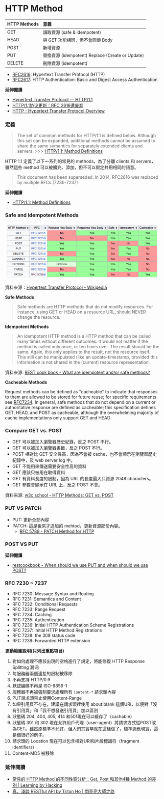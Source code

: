 # HTTP Method

| HTTP Methods | 意義                                             |
| :----------- | :----------------------------------------------- |
| GET          | 讀取資源 (safe & idempotent)                      |
| HEAD         | 與 GET 功能相同，但不會回傳 Body                     |
| POST         | 新增資源                                          |
| PUT          | 替換資源 (idempotent) Replace (Create or Update)  |
| DELETE       | 刪除資源 (idempotent)                             |

<!--
| TRACE        |                                                  |
| OPTIONS      |                                                  |
| CONNECT      |                                                  |
 -->

* [RFC2616](https://tools.ietf.org/html/rfc2616): Hypertext Transfer Protocol (HTTP)
* [RFC2617](https://tools.ietf.org/html/rfc2617): HTTP Authentication: Basic and Digest Access Authentication

**延伸閱讀**

* [Hypertext Transfer Protocol — HTTP/1.1](https://www.w3.org/Protocols/rfc2616/rfc2616.html)
* [HTTP/1.1协议更新：RFC 2616遭废弃](http://www.infoq.com/cn/news/2014/06/http-11-updated)
* [HTTP - Hypertext Transfer Protocol Overview](https://www.w3.org/Protocols/)

### 定義

> The set of common methods for HTTP/1.1 is defined below. Although this set can be expanded, additional methods cannot be assumed to share the same semantics for separately extended clients and servers. >>>  [HTTP/1.1: Method Definitions](https://www.w3.org/Protocols/rfc2616/rfc2616-sec9.html)

HTTP 1.1 定義了以下一系列的常見的 methods，為了分離 clients 和 servers，雖然這些 method 可以被擴充、添加，但不可以假定共用相同的語意。

> This document has been superseded. In 2014, RFC2616 was replaced by multiple RFCs (7230-7237)

**延伸閱讀**

* [HTTP/1.1: Method Definitions](https://www.w3.org/Protocols/rfc2616/rfc2616-sec9.html)

### Safe and Idempotent Methods

![](assets/http-methods-summary-table.png)

資料來源：[Hypertext Transfer Protocol - Wikipedia](https://en.wikipedia.org/wiki/Hypertext_Transfer_Protocol)

**Safe Methods**

> Safe methods are HTTP methods that do not modify resources. For instance, using GET or HEAD on a resource URL, should NEVER change the resource.

**Idempotent Methods**

> An idempotent HTTP method is a HTTP method that can be called many times without different outcomes. It would not matter if the method is called only once, or ten times over. The result should be the same. Again, this only applies to the result, not the resource itself. This still can be manipulated (like an update-timestamp, provided this information is not shared in the (current) resource representation.

<!-- idempotent 的意思是如果相同的操作一再重複執行，結果還是跟第一遍的結果一樣，根據 HTTP 的規格，只有 POST、PATCH、CONNECT 不是 idempotent，POST 再執行一遍，會再新增一筆資料，PATCH 則是有不能保證 idempotent 的可能性。Idempotent 特性，則是會影響可否 Retry。 -->

資料來源: [REST cook book - What are idempotent and/or safe methods?](http://restcookbook.com/HTTP%20Methods/idempotency/)

**Cacheable Methods**

Request methods can be defined as "cacheable" to indicate that responses to them are allowed to be stored for future reuse; for specific requirements see [RFC7234](https://tools.ietf.org/html/rfc7234).  In general, safe methods that do not depend on a current or authoritative response are defined as cacheable; this specification defines GET, HEAD, and POST as cacheable, although the overwhelming majority of cache implementations only support GET and HEAD.

### Compare GET vs. POST

* GET 可以被加入瀏覽器歷史紀錄，反之 POST 不行。
* GET 可以被加入瀏覽器書籤，反之 POST 不行。
* POST 相對比 GET 安全性高，因為不會被 cache，也不會顯示在瀏覽器歷史紀錄中，及 web server log 中。
* GET 不能用來傳送需要安全性高的資料
* GET 應該只被用在取得資料
* GET 有資料長度的限制，因為 URL 的長度最大只資源 2048 characters。
* GET 參數會顯示在 URL 上，反之 POST 不會。

<!-- 如果用 HTTP GET 來傳送密碼，會被 cache。 -->

資料來源: [w3c school - HTTP Methods: GET vs. POST](https://www.w3schools.com/tags/ref_httpmethods.asp)

### PUT VS PATCH

* PUT: 更新全部內容
* PATCH: 這是後來才追加的 mehtod，更新資源部份內容。
  * [RFC 5789 - PATCH Method for HTTP](https://tools.ietf.org/html/rfc5789)

### POST VS PUT

**延伸閱讀**

* [restcookbook - When should we use PUT and when should we use POST?](http://restcookbook.com/HTTP%20Methods/put-vs-post/)

### RFC 7230 ~ 7237

* RFC 7230: Message Syntax and Routing
* RFC 7231: Semantics and Content
* RFC 7232: Conditional Requests
* RFC 7233: Range Request
* RFC 7234: Caching
* RFC 7235: Authentication
* RFC 7236: Initial HTTP Authentication Scheme Registrations
* RFC 7237: Initial HTTP Method Registrations
* RFC 7238: the 308 status code
* RFC 7239: Forwarded HTTP extension

**更動範圍說明(只列出重點項目)**

1. 對如何處理不應該出現的空格進行了規定，將能修復 HTTP Response Splitting 漏洞
1. 每服務器兩個連接的限制被移除
1. 不再支持 HTTP/0.9
1. 默認編碼不再是 ISO-8859-1
1. 服務器不再被強制要求處理所有 `Content-*` 請求頭內容
1. PUT請求頭禁止使用Content-Range
1. 如果引用頁不存在，建議在請求頭裡使用 about:blank 這個URI，以便對「沒有引用頁」和「我不想發送引用頁」加以區別
1. 狀態碼 204, 404, 405, 414 和501現在可以緩存了（cachable）
1. 狀態碼 301 和 302 現在允許用戶代理（user-agent）將請求方式從POST改為GET。雖然原標準不允許，但人們其實早就在這樣做了，標準適應現實，這是個很好的例子。
1. 請求頭的 Location 現在可以包含相對URI和片段標識符（fragment identifiers）
1. Content-MD5 被移除

### 延伸閱讀

* [常見的 HTTP Method 的不同性質分析：Get, Post 和其他4種 Method 的差別 | Learning by Hacking](http://data-sci.info/2015/10/24/%E5%B8%B8%E8%A6%8B%E7%9A%84http-method%E7%9A%84%E4%B8%8D%E5%90%8C%E6%80%A7%E8%B3%AA%E5%88%86%E6%9E%90%EF%BC%9Agetpost%E5%92%8C%E5%85%B6%E4%BB%964%E7%A8%AEmethod%E7%9A%84%E5%B7%AE%E5%88%A5/)
* [真。淺談 RESTful API by Triton Ho | 閃亮亮大師之路](http://blog.dj1020.net/%E7%9C%9F%E3%80%82%E6%B7%BA%E8%AB%87_RESTful_API_by_Triton_Ho/)

